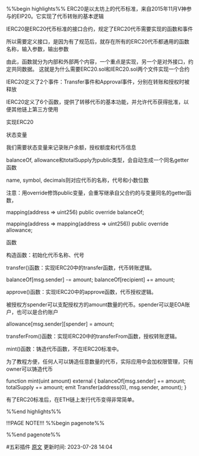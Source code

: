 %%begin highlights%%
ERC20是以太坊上的代币标准，来自2015年11月V神参与的EIP20。它实现了代币转账的基本逻辑

IERC20是ERC20代币标准的接口合约，规定了ERC20代币需要实现的函数和事件

所以需要定义接口，是因为有了规范后，就存在所有的ERC20代币都通用的函数名称，输入参数，输出参数

由此，函数就分为内部和外部两个内容，一个重点是实现，另一个是对外接口，约定共同数据。 这就是为什么需要ERC20.sol和IERC20.sol两个文件实现一个合约

IERC20定义了2个事件：Transfer事件和Approval事件，分别在转账和授权时被释放

IERC20定义了6个函数，提供了转移代币的基本功能，并允许代币获得批准，以便其他链上第三方使用

实现ERC20

状态变量

我们需要状态变量来记录账户余额，授权额度和代币信息

balanceOf, allowance和totalSupply为public类型，会自动生成一个同名getter函数

name, symbol, decimals则对应代币的名称，代号和小数位数

注意：用override修饰public变量，会重写继承自父合约的与变量同名的getter函数，

mapping(address => uint256) public override balanceOf;

mapping(address => mapping(address => uint256)) public override allowance;

函数

构造函数：初始化代币名称、代号

transfer()函数：实现IERC20中的transfer函数，代币转账逻辑。

balanceOf[msg.sender] -= amount;
balanceOf[recipient] += amount;

approve()函数：实现IERC20中的approve函数，代币授权逻辑。

被授权方spender可以支配授权方的amount数量的代币。spender可以是EOA账户，也可以是合约账户

allowance[msg.sender][spender] = amount;

transferFrom()函数：实现IERC20中的transferFrom函数，授权转账逻辑。

mint()函数：铸造代币函数，不在IERC20标准中。

为了教程方便，任何人可以铸造任意数量的代币，实际应用中会加权限管理，只有owner可以铸造代币

function mint(uint amount) external {
balanceOf[msg.sender] += amount;
totalSupply += amount;
emit Transfer(address(0), msg.sender, amount);
}

有了ERC20标准后，在ETH链上发行代币变得非常简单。

%%end highlights%%

!!!PAGE NOTE!!!
%%begin pagenote%%

%%end pagenote%%

 #五彩插件 [原文](https://www.wtf.academy/solidity-application/ERC20/)
更新时间: 2023-07-28 14:04